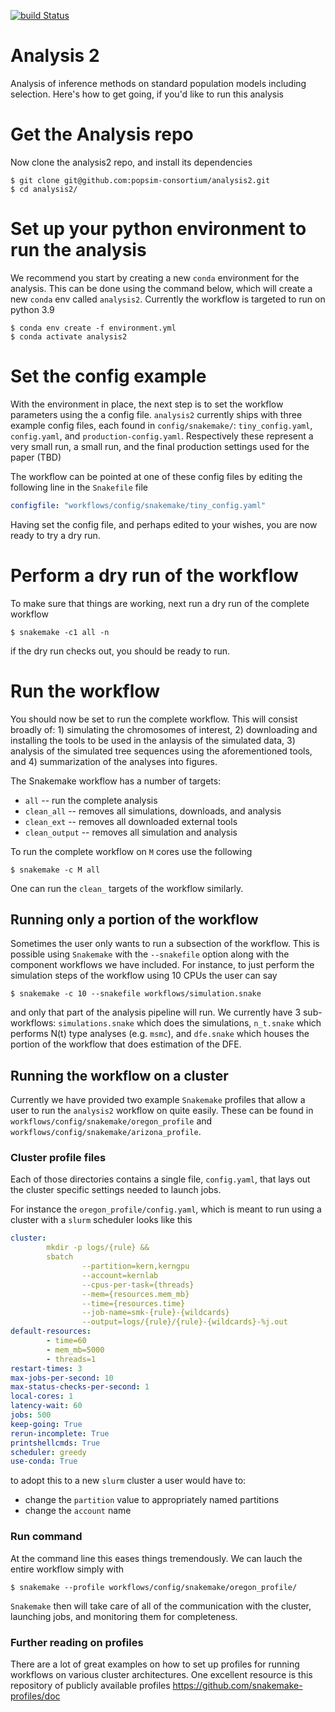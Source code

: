 [![build Status](https://github.com/popsim-consortium/analysis2/actions/workflows/dry-run.yml/badge.svg?branch=main)](https://github.com/popsim-consortium/analysis2/actions)

# Analysis 2
Analysis of inference methods on standard population models including selection.
Here's how to get going, if you'd like to run this analysis

# Get the Analysis repo
Now clone the analysis2 repo, and install its dependencies
```console
$ git clone git@github.com:popsim-consortium/analysis2.git
$ cd analysis2/
```

# Set up your python environment to run the analysis
We recommend you start by creating a new `conda` environment for the analysis. This can be done using the command below, which will
create a new `conda` env called `analysis2`. Currently the workflow is targeted to run on python 3.9

```console
$ conda env create -f environment.yml
$ conda activate analysis2
```

# Set the config example
With the environment in place, the next step is to set the
workflow parameters using the a config file. 
`analysis2` currently ships with three example config
files, each found in `config/snakemake/`: `tiny_config.yaml`,
`config.yaml`, and `production-config.yaml`. Respectively
these represent a very small run, a small run, and the
final production settings used for the paper (TBD)

The workflow can be pointed at one of these config files
by editing the following line in the `Snakefile` file

```yaml
configfile: "workflows/config/snakemake/tiny_config.yaml"
```

Having set the config file, and perhaps edited to your wishes,
you are now ready to try a dry run.

# Perform a dry run of the workflow
To make sure that things are working, next run a dry run of the complete
workflow

```console
$ snakemake -c1 all -n
```

if the dry run checks out, you should be ready to run. 

# Run the workflow
You should now be set to run the complete workflow. This
will consist broadly of: 1) simulating the chromosomes
of interest, 2) downloading and installing the tools to be 
used in the anlaysis of the simulated data, 3) analysis of the
simulated tree sequences using the aforementioned tools, 
and 4) summarization of the analyses into figures. 

The Snakemake workflow has a number of targets:

- `all` -- run the complete analysis
- `clean_all` -- removes all simulations, downloads, and analysis
- `clean_ext` -- removes all downloaded external tools
- `clean_output` -- removes all simulation and analysis

To run the complete workflow on `M` cores use the following 

```console
$ snakemake -c M all
```

One can run the `clean_` targets of the workflow similarly.

## Running only a portion of the workflow
Sometimes the user only wants to run a subsection of the workflow. 
This is possible using `Snakemake` with the `--snakefile` option
along with the component workflows we have included. For instance,
to just perform the simulation steps of the workflow using 10 CPUs 
the user can say

```console
$ snakemake -c 10 --snakefile workflows/simulation.snake
```

and only that part of the analysis pipeline will run. 
We currently have 3 sub-workflows: `simulations.snake`
which does the simulations, `n_t.snake` which performs 
N(t) type analyses (e.g. `msmc`), and `dfe.snake` which
houses the portion of the workflow that does estimation
of the DFE.


## Running the workflow on a cluster
Currently we have provided two example `Snakemake` profiles
that allow a user to run the `analysis2` workflow on quite
easily. These can be found in `workflows/config/snakemake/oregon_profile`
and `workflows/config/snakemake/arizona_profile`.

### Cluster profile files
Each of those directories contains a single file, `config.yaml`,
that lays out the cluster specific settings needed to launch jobs.

For instance the `oregon_profile/config.yaml`, which is meant
to run using a cluster with a `slurm` scheduler looks like this

```yaml
cluster:
        mkdir -p logs/{rule} &&
        sbatch
                --partition=kern,kerngpu
                --account=kernlab
                --cpus-per-task={threads}
                --mem={resources.mem_mb}
                --time={resources.time}
                --job-name=smk-{rule}-{wildcards}
                --output=logs/{rule}/{rule}-{wildcards}-%j.out
default-resources:
        - time=60
        - mem_mb=5000
        - threads=1
restart-times: 3
max-jobs-per-second: 10
max-status-checks-per-second: 1
local-cores: 1
latency-wait: 60
jobs: 500
keep-going: True
rerun-incomplete: True
printshellcmds: True
scheduler: greedy
use-conda: True
```

to adopt this to a new `slurm` cluster a user would have to:
- change the `partition` value to appropriately named partitions
- change the `account` name

### Run command
At the command line this eases things tremendously. We can lauch the entire
workflow simply with

```console
$ snakemake --profile workflows/config/snakemake/oregon_profile/
```

`Snakemake` then will take care of all of the communication with the cluster,
launching jobs, and monitoring them for completeness. 

### Further reading on profiles
There are a lot of great examples on how to set up profiles for running
workflows on various cluster architectures. One excellent resource
is this repository of publicly available profiles https://github.com/snakemake-profiles/doc

